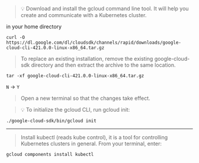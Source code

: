 > :bulb: Download and install the gcloud command line tool. It will help you create and communicate with a Kubernetes cluster.

in your  home directory

```
curl -O https://dl.google.com/dl/cloudsdk/channels/rapid/downloads/google-cloud-cli-421.0.0-linux-x86_64.tar.gz
```

> To replace an existing installation, remove the existing google-cloud-sdk directory and then extract the archive to the same location. 
 
```
tar -xf google-cloud-cli-421.0.0-linux-x86_64.tar.gz 
```
`N` -> `Y`

> Open a new terminal so that the changes take effect.

> :bulb: To initialize the gcloud CLI, run gcloud init:

```
./google-cloud-sdk/bin/gcloud init
```
---
> Install kubectl (reads kube control), it is a tool for controlling Kubernetes clusters in general. From your terminal, enter:

```
gcloud components install kubectl
```

